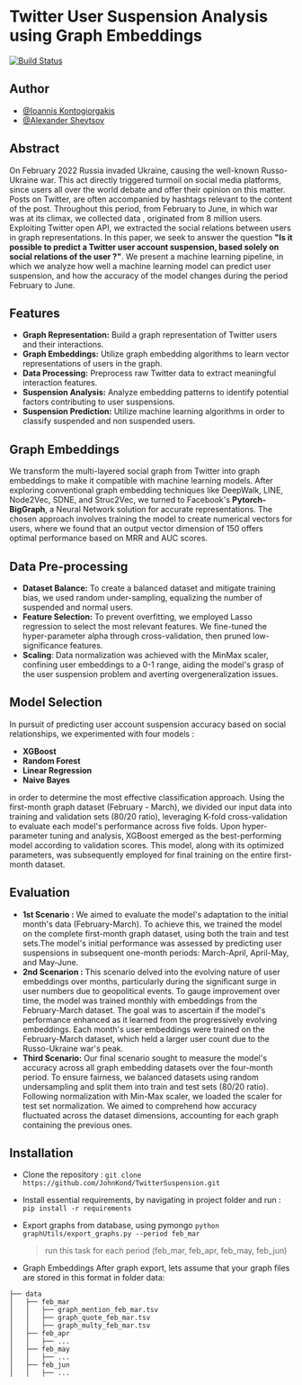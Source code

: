 # Twitter User Suspension Analysis using Graph Embeddings

[comment]: [![N|Solid](https://cldup.com/dTxpPi9lDf.thumb.png)](https://nodesource.com/products/nsolid)

[![Build Status](https://travis-ci.org/joemccann/dillinger.svg?branch=master)](https://travis-ci.org/joemccann/dillinger)


## Author

- [@Ioannis Kontogiorgakis](https://github.com/JohnKond)
- [@Alexander Shevtsov](https://github.com/alexdrk14)


## Abstract

On February 2022 Russia invaded Ukraine, causing the well-known Russo-Ukraine war. This act directly triggered turmoil on social media platforms, since users all over the world debate and offer their opinion on this matter. Posts on Twitter, are often accompanied by hashtags relevant to the content of the post. Throughout this period, from February to June, in which war was at its climax, we collected data , originated from 8 million users. Exploiting Twitter open API, we extracted the social relations between users in graph representations.
In this paper, we seek to answer the question **"Is it possible to predict a Twitter user account suspension, based solely on social relations of the user ?"**. We present a machine learning pipeline, in which we analyze how well a machine learning model can predict user suspension, and how the accuracy of the model changes during the period February to June.



## Features
- **Graph Representation:** Build a graph representation of Twitter users and their interactions.
- **Graph Embeddings:** Utilize graph embedding algorithms to learn vector representations of users in the graph.
- **Data Processing:** Preprocess raw Twitter data to extract meaningful interaction features.
- **Suspension Analysis:** Analyze embedding patterns to identify potential factors contributing to user suspensions.
- **Suspension Prediction:** Utilize machine learning algorithms in order to classify suspended and non suspended users.


 
 
## Graph Embeddings

We transform the multi-layered social graph from Twitter into graph embeddings to make it compatible with machine learning models. After exploring conventional graph embedding techniques like DeepWalk, LINE, Node2Vec, SDNE, and Struc2Vec, we turned to Facebook's **Pytorch-BigGraph**, a Neural Network solution for accurate representations. The chosen approach involves training the model to create numerical vectors for users, where we found that an output vector dimension of 150 offers optimal performance based on MRR and AUC scores.

## Data Pre-processing
- **Dataset Balance:** To create a balanced dataset and mitigate training bias, we used random under-sampling, equalizing the number of suspended and normal users.
- **Feature Selection:** To prevent overfitting, we employed Lasso regression to select the most relevant features. We fine-tuned the hyper-parameter alpha through cross-validation, then pruned low-significance features.
- **Scaling**: Data normalization was achieved with the MinMax scaler, confining user embeddings to a 0-1 range, aiding the model's grasp of the user suspension problem and averting overgeneralization issues.


## Model Selection

In pursuit of predicting user account suspension accuracy based on social relationships, we experimented with four models :
- **XGBoost**
- **Random Forest**
- **Linear Regression**
- **Naive Bayes**

in order to determine the most effective classification approach. Using the first-month graph dataset (February - March), we divided our input data into training and validation sets (80/20 ratio), leveraging K-fold cross-validation to evaluate each model's performance across five folds. Upon hyper-parameter tuning and analysis, XGBoost emerged as the best-performing model according to validation scores. This model, along with its optimized parameters, was subsequently employed for final training on the entire first-month dataset.

## Evaluation

- **1st Scenario :** We aimed to evaluate the model's adaptation to the initial month's data (February-March). To achieve this, we trained the model on the complete first-month graph dataset, using both the train and test sets.The model's initial performance was assessed by predicting user suspensions in subsequent one-month periods: March-April, April-May, and May-June.
- **2nd Scenarion :** This scenario delved into the evolving nature of user embeddings over months, particularly during the significant surge in user numbers due to geopolitical events. To gauge improvement over time, the model was trained monthly with embeddings from the February-March dataset. The goal was to ascertain if the model's performance enhanced as it learned from the progressively evolving embeddings. Each month's user embeddings were trained on the February-March dataset, which held a larger user count due to the Russo-Ukraine war's peak.
- **Third Scenario:** Our final scenario sought to measure the model's accuracy across all graph embedding datasets over the four-month period. To ensure fairness, we balanced datasets using random undersampling and split them into train and test sets (80/20 ratio). Following normalization with Min-Max scaler, we loaded the scaler for test set normalization. We aimed to comprehend how accuracy fluctuated across the dataset dimensions, accounting for each graph containing the previous ones.


## Installation

- Clone the repository :
```git clone https://github.com/JohnKond/TwitterSuspension.git```

- Install essential requirements, by navigating in project folder and run :
```pip install -r requirements```

- Export graphs from database, using pymongo
```python graphUtils/export_graphs.py --period feb_mar ```
    > run this task for each period (feb_mar, feb_apr, feb_may, feb_jun)

- Graph Embeddings 
After graph export, lets assume that your graph files are stored in this format in folder data: 

```
├── data
│   ├── feb_mar
│   │   ├── graph_mention_feb_mar.tsv
│   │   ├── graph_quote_feb_mar.tsv
│   │   ├── graph_multy_feb_mar.tsv
│   ├── feb_apr
│   │   ├── ...
│   ├── feb_may
│   │   ├── ...
│   ├── feb_jun
│   │   ├── ...
```
